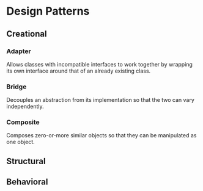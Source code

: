 # Design Patterns
## Creational
### Adapter
Allows classes with incompatible interfaces to work together by wrapping its own interface around that of an already existing class.

### Bridge
Decouples an abstraction from its implementation so that the two can vary independently.

### Composite
Composes zero-or-more similar objects so that they can be manipulated as one object.

## Structural

## Behavioral

